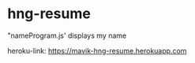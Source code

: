 # hng-resume

"nameProgram.js' displays my name

heroku-link: https://mavik-hng-resume.herokuapp.com
